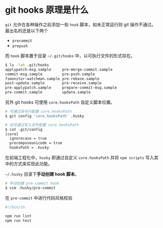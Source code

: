 # git hooks 原理是什么

`git` 允许在各种操作之前添加一些 `hook` 脚本，如未正常运行则 git 操作不通过。最出名的还是以下两个

- `precommit`
- `prepush`

而 `hook` 脚本置于目录 `~/.git/hooks` 中，以可执行文件的形式存在。

```bash
$ ls -lah .git/hooks
applypatch-msg.sample     pre-merge-commit.sample
commit-msg.sample         pre-push.sample
fsmonitor-watchman.sample pre-rebase.sample
post-update.sample        pre-receive.sample
pre-applypatch.sample     prepare-commit-msg.sample
pre-commit.sample         update.sample
```

另外 git hooks 可使用 `core.hooksPath` 自定义脚本位置。

```bash
# 可通过命令行配置 core.hooksPath
$ git config 'core.hooksPath' .husky

# 也可通过写入文件配置 core.hooksPath
$ cat .git/config
[core]
  ignorecase = true
  precomposeunicode = true
  hooksPath = .husky
```

在前端工程化中，`husky` 即通过自定义 `core.hooksPath` 并将 `npm scripts` 写入其中的方式来实现此功能。

`~/.husky` 目录下**手动创建 hook 脚本**。

```bash
# 手动创建 pre-commit hook
$ vim .husky/pre-commit
```

在 `pre-commit` 中进行代码风格校验

```bash
#!/bin/sh

npm run lint
npm run test
```